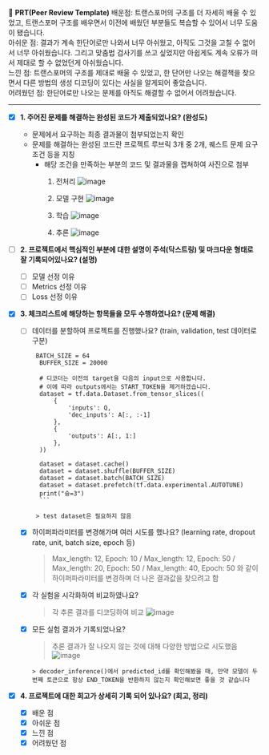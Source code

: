 🔑 **PRT(Peer Review Template)**
배운점: 트랜스포머의 구조를 더 자세히 배울 수 있었고, 트랜스포머 구조를 배우면서 이전에 배웠던 부분들도 복습할 수 있어서 너무 도움이 됐습니다.  
아쉬운 점: 결과가 계속 한단어로만 나와서 너무 아쉬웠고, 아직도 그것을 고칠 수 없어서 너무 아쉬웠습니다. 그리고 맞춤법 검사기를 쓰고 싶었지만 아쉽게도 계속 오류가 떠서 제대로 할 수 없었던게 아쉬웠습니다.   
느낀 점: 트랜스포머의 구조를 제대로 배울 수 있었고, 한 단어만 나오는 해결책을 찾으면서 다른 방법의 생성 디코딩이 있다는 사실을 알게되어 좋았습니다.  
어려웠던 점: 한단어로만 나오는 문제를 아직도 해결할 수 없어서 어려웠습니다.  
____________________________________________________________________________________________________
- [x]  **1. 주어진 문제를 해결하는 완성된 코드가 제출되었나요? (완성도)**
    - 문제에서 요구하는 최종 결과물이 첨부되었는지 확인
    - 문제를 해결하는 완성된 코드란 프로젝트 루브릭 3개 중 2개, 
    퀘스트 문제 요구조건 등을 지칭
        - 해당 조건을 만족하는 부분의 코드 및 결과물을 캡쳐하여 사진으로 첨부
          1. 전처리
             ![image](https://github.com/4rldur0/chatbot_project/assets/111371565/4814808a-1a18-4ba6-9a51-0c8c46eddfb9)

          2. 모델 구현
              ![image](https://github.com/4rldur0/chatbot_project/assets/111371565/484023a3-37d7-4cd0-ac51-0b2220ac26a9)

          3. 학습
             ![image](https://github.com/4rldur0/chatbot_project/assets/111371565/385222d4-6368-4533-92dd-5be47ffe6f57)

          4. 추론
            ![image](https://github.com/4rldur0/chatbot_project/assets/111371565/98ba362b-251f-4134-a2b8-6beba2520b7a)


- [ ]  **2. 프로젝트에서 핵심적인 부분에 대한 설명이 주석(닥스트링) 및 마크다운 형태로 잘 기록되어있나요? (설명)**
    - [ ]  모델 선정 이유
    - [ ]  Metrics 선정 이유
    - [ ]  Loss 선정 이유

- [x]  **3. 체크리스트에 해당하는 항목들을 모두 수행하였나요? (문제 해결)**
    - [ ]  데이터를 분할하여 프로젝트를 진행했나요? (train, validation, test 데이터로 구분)
          ```
           BATCH_SIZE = 64
            BUFFER_SIZE = 20000
            
            # 디코더는 이전의 target을 다음의 input으로 사용합니다.
            # 이에 따라 outputs에서는 START_TOKEN을 제거하겠습니다.
            dataset = tf.data.Dataset.from_tensor_slices((
                {
                    'inputs': Q,
                    'dec_inputs': A[:, :-1]
                },
                {
                    'outputs': A[:, 1:]
                },
            ))
            
            dataset = dataset.cache()
            dataset = dataset.shuffle(BUFFER_SIZE)
            dataset = dataset.batch(BATCH_SIZE)
            dataset = dataset.prefetch(tf.data.experimental.AUTOTUNE)
            print("슝=3")
            ```
      
           > test dataset은 필요하지 않음
    - [x]  하이퍼파라미터를 변경해가며 여러 시도를 했나요? (learning rate, dropout rate, unit, batch size, epoch 등)   
          > Max_length: 12, Epoch: 10 / Max_length: 12, Epoch: 50 / Max_length: 20, Epoch: 50 / Max_length: 40, Epoch: 50 와 같이 하이퍼파라미터를 변경하며 더 나은 결과값을 찾으려고 함
    - [x]  각 실험을 시각화하여 비교하였나요?  
          > 각 추론 결과를 디코딩하여 비교
          ![image](https://github.com/4rldur0/chatbot_project/assets/111371565/fefe3ad4-b2bc-4169-ac67-154afe322a57)

    - [x]  모든 실험 결과가 기록되었나요?  
          > 추론 결과가 잘 나오지 않는 것에 대해 다양한 방법으로 시도했음
           ![image](https://github.com/4rldur0/chatbot_project/assets/111371565/ef5246af-1c80-41ea-9639-ea39a49d8d41)

           > decoder_inference()에서 predicted_id를 확인해봤을 때, 만약 모델이 두 번째 토큰으로 항상 END_TOKEN을 반환하지 않는지 확인해보면 좋을 것 같습니다


- [x]  **4. 프로젝트에 대한 회고가 상세히 기록 되어 있나요? (회고, 정리)**
    - [x]  배운 점
    - [x]  아쉬운 점
    - [x]  느낀 점
    - [x]  어려웠던 점
